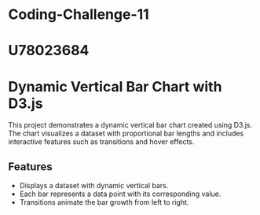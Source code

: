 # Coding-Challenge-11
# U78023684
# Dynamic Vertical Bar Chart with D3.js

This project demonstrates a dynamic vertical bar chart created using D3.js. The chart visualizes a dataset with proportional bar lengths and includes interactive features such as transitions and hover effects.

## Features

- Displays a dataset with dynamic vertical bars.
- Each bar represents a data point with its corresponding value.
- Transitions animate the bar growth from left to right.
